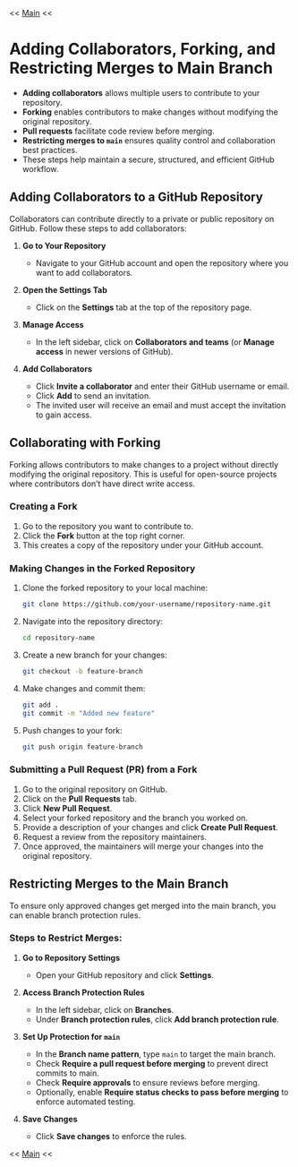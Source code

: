 << [Main](./README.md)  <<

# Adding Collaborators, Forking, and Restricting Merges to Main Branch
- **Adding collaborators** allows multiple users to contribute to your repository.
- **Forking** enables contributors to make changes without modifying the original repository.
- **Pull requests** facilitate code review before merging.
- **Restricting merges to `main`** ensures quality control and collaboration best practices.
- These steps help maintain a secure, structured, and efficient GitHub workflow.

## Adding Collaborators to a GitHub Repository
Collaborators can contribute directly to a private or public repository on GitHub. Follow these steps to add collaborators:

1. **Go to Your Repository**
   - Navigate to your GitHub account and open the repository where you want to add collaborators.

2. **Open the Settings Tab**
   - Click on the **Settings** tab at the top of the repository page.

3. **Manage Access**
   - In the left sidebar, click on **Collaborators and teams** (or **Manage access** in newer versions of GitHub).
   
4. **Add Collaborators**
   - Click **Invite a collaborator** and enter their GitHub username or email.
   - Click **Add** to send an invitation.
   - The invited user will receive an email and must accept the invitation to gain access.

## Collaborating with Forking
Forking allows contributors to make changes to a project without directly modifying the original repository. This is useful for open-source projects where contributors don’t have direct write access.

### Creating a Fork
1. Go to the repository you want to contribute to.
2. Click the **Fork** button at the top right corner.
3. This creates a copy of the repository under your GitHub account.

### Making Changes in the Forked Repository
1. Clone the forked repository to your local machine:
   ```sh
   git clone https://github.com/your-username/repository-name.git
   ```
2. Navigate into the repository directory:
   ```sh
   cd repository-name
   ```
3. Create a new branch for your changes:
   ```sh
   git checkout -b feature-branch
   ```
4. Make changes and commit them:
   ```sh
   git add .
   git commit -m "Added new feature"
   ```
5. Push changes to your fork:
   ```sh
   git push origin feature-branch
   ```

### Submitting a Pull Request (PR) from a Fork
1. Go to the original repository on GitHub.
2. Click on the **Pull Requests** tab.
3. Click **New Pull Request**.
4. Select your forked repository and the branch you worked on.
5. Provide a description of your changes and click **Create Pull Request**.
6. Request a review from the repository maintainers.
7. Once approved, the maintainers will merge your changes into the original repository.

## Restricting Merges to the Main Branch
To ensure only approved changes get merged into the main branch, you can enable branch protection rules.

### Steps to Restrict Merges:
1. **Go to Repository Settings**
   - Open your GitHub repository and click **Settings**.
   
2. **Access Branch Protection Rules**
   - In the left sidebar, click on **Branches**.
   - Under **Branch protection rules**, click **Add branch protection rule**.
   
3. **Set Up Protection for `main`**
   - In the **Branch name pattern**, type `main` to target the main branch.
   - Check **Require a pull request before merging** to prevent direct commits to main.
   - Check **Require approvals** to ensure reviews before merging.
   - Optionally, enable **Require status checks to pass before merging** to enforce automated testing.
   
4. **Save Changes**
   - Click **Save changes** to enforce the rules.


<< [Main](./README.md)  <<
